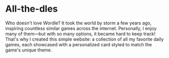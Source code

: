 # All-the-dles

Who doesn't love Wordle? It took the world by storm a few years ago, inspiring countless similar games across the internet. Personally, I enjoy many of them—but with so many options, it became hard to keep track! That's why I created this simple website: a collection of all my favorite daily games, each showcased with a personalized card styled to match the game's unique theme.
